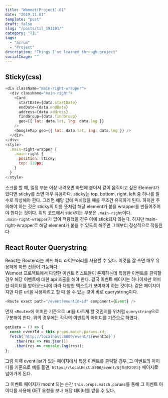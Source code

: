 ```yaml
---
title: "Wemeet(Project)-01"
date: "2019.11.01"
template: "post"
draft: false
slug: "/posts/til_191101/"
category: "TIL"
tags:
  - "Scrum"
  - "Project"
description: "Things I've learned through project"
socialImage: ""
---
```


## Sticky(css)

```js
<div className="main-right-wrapper">
  <div className="main-right">
    <Card
      startDate={data.startDate}
      endDate={data.endDate}
      address={data.address}
      findGroup={data.findGroup}
      geo={{ lat: data.lat, lng: data.lng }}
    />
    <GoogleMap geo={{ lat: data.lat, lng: data.lng }} />
  </div>
</div>
<style>
  .main-right-wrapper {
    .main-right {
      position: sticky;
      top: 120px;
    }
  }
</style>
```

스크롤 할 때, 일정 부분 이상 내려오면 화면에 붙어서 같이 움직이고 싶은 Element가 있다면 sticky를 쓰면 매우 유용하다. sticky는 top, bottom, right, left 중 하나를 필수로 작성해야 한다. 그러면 해당 값에 위치했을 때를 무조건 유지하게 된다. 하지만 주의해야 하는 것은 sticky의 이름 뜻처럼 해당 element가 붙을 wrapper를 만들어주어야 한다는 것이다. 위의 코드에서 stick되는 부분은 `.main-right`이다.  
`.main-right-wrapper`가 없이 적용했을 경우 아예 stick되지 않는다. 하지만 main-right-wrapper로 해당 element가 붙을 수 있도록 해주면 그때부터 정상적으로 작동한다.

## React Router Querystring

React는 Router라는 써드 파티 라이브러리를 사용할 수 있다. 이것을 잘 쓰면 매우 유용하게 화면 전환이 가능하다.  
Wemeet 프로젝트에서 다양한 이벤트 리스트들이 존재하는데 특정한 이벤트를 클릭할 경우 해당 이벤트에 대한 api 호출을 해야 한다. 결국 이벤트 페이지는 하나이지만 어떠한 데이터를 받아오느냐에 따라 다양한 텍스트가 보여져야 하는 것이다. 같은 페이지이지만 다른 url을 사용하려고 할 때 쓸 수 있는 것이 바로 querystring이다.

```js
<Route exact path="/event?eventId=id" component={Event} />
```

먼저 `<Route>`에 어떠한 기준으로 url을 다르게 할 것인지를 위처럼 `querystring`으로 구분해야 한다. 위의 경우에는 각각의 이벤트의 아이디를 기준으로 하였다.

```js
getData = () => {
  const eventId = this.props.match.params.id;
  fetch(`http://localhost:8000/event/${eventId}`)
    .then(res => res.json())
    .then(res => console.log(res));
};
```

그럼 이제 event list가 있는 페이지에서 특정 이벤트를 클릭할 경우, 그 이벤트의 아이디를 기준으로 예를 들면, `https://localhost:8000/event/${특정아이디}` 페이지로 넘어가게 된다.

그 이벤트 페이지가 mount 되는 순간 `this.props.match.params`를 통해 그 이벤트 아이디를 사용해 GET 요청을 보내 해당 데이터를 받을 수 있다.
